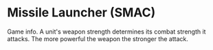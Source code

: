 # Missile Launcher (SMAC)

Game info.
A unit's weapon strength determines its combat strength it attacks. The more powerful the weapon the stronger the attack.